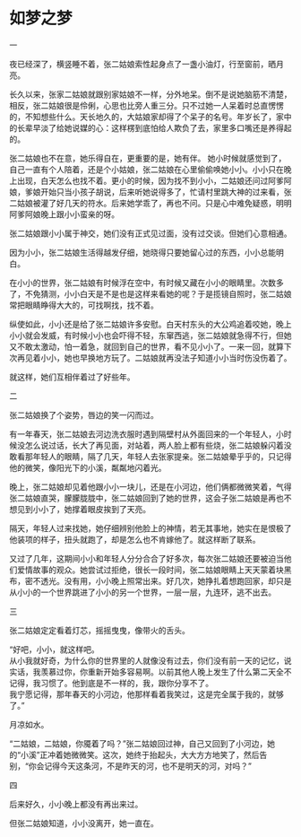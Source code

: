 # 如梦之梦 #

一

夜已经深了，横竖睡不着，张二姑娘索性起身点了一盏小油灯，行至窗前，晒月亮。

长久以来，张家二姑娘就跟别家姑娘不一样，分外地呆。倒不是说她脑筋不清楚，相反，张二姑娘很是伶俐，心思也比旁人重三分。只不过她一人呆着时总直愣愣的，不知想些什么。天长地久的，大姑娘家却得了个呆子的名号。年岁长了，家中的长辈早淡了给她说媒的心：这样楞到底怕给人欺负了去，家里多口嘴还是养得起的。
  
张二姑娘也不在意，她乐得自在，更重要的是，她有伴。
她小时候就感觉到了，自己一直有个人陪着，还是个小姑娘，张二姑娘在心里偷偷唤她小小。小小只在晚上出现，白天怎么也找不着。更小的时候，因为找不到小小，二姑娘还问过阿爹阿娘，爹娘开始只当小孩子胡说，后来听她说得多了，忙请村里跳大神的过来看，张二姑娘被灌了好几天的符水。后来她学乖了，再也不问。只是心中难免疑惑，明明阿爹阿娘晚上跟小小蛮亲的呀。  

张二姑娘跟小小属于神交，她们没有正式见过面，没有过交谈。但她们心意相通。

因为小小，张二姑娘生活得越发仔细，她晓得只要她留心过的东西，小小总能明白。

在小小的世界，张二姑娘有时候浮在空中，有时候又藏在小小的眼睛里。次数多了，不免猜测，小小白天是不是也是这样来看她的呢？于是揽镜自照时，张二姑娘常把眼睛睁得大大的，可找啊找，找不着。

纵使如此，小小还是给了张二姑娘许多安慰。白天村东头的大公鸡追着咬她，晚上小小就会发威，有时候小小也会吓得不轻，东窜西逃，张二姑娘就急得不行，但她又不敢太激动，怕一着急，就回到自己的世界，看不见小小了。一来一回，就算下次再见着小小，她也早换地方玩了。二姑娘就再没法子知道小小当时伤没伤着了。

就这样，她们互相伴着过了好些年。

二

张二姑娘换了个姿势，唇边的笑一闪而过。

有一年春天，张二姑娘去河边洗衣服时遇到隔壁村从外面回来的一个年轻人，小时候没怎么说过话，长大了再见面，对站着，两人脸上都有些烧，张二姑娘躲闪着没敢看那年轻人的眼睛，隔了几天，年轻人去张家提亲。张二姑娘晕乎乎的，只记得他的微笑，像阳光下的小溪，粼粼地闪着光。

晚上，张二姑娘却见着他跟小小一块儿，还是在小河边，他们俩都微微笑着，气得张二姑娘直哭，朦朦胧胧中，张二姑娘回到了她的世界，这会子张二姑娘是再也不想见到小小了，她撑着眼皮挨到了天亮。

隔天，年轻人过来找她，她仔细辨别他脸上的神情，若无其事地，她实在是恨极了他装项的样子，扭头就跑了，却是怎么也不肯嫁他了。就这样断了联系。

又过了几年，这期间小小和年轻人分分合合了好多次，每次张二姑娘还要被迫当他们爱情故事的观众。她尝试过拒绝，很长一段时间，张二姑娘眼睛上天天蒙着块黑布，密不透光。没有用，小小晚上照常出来。好几次，她挣扎着想跑回家，却只是从小小的一个世界跳进了小小的另一个世界，一层一层，九连环，逃不出去。

三

张二姑娘定定看着灯芯，摇摇曳曳，像带火的舌头。

“好吧，小小，就这样吧。   
从小我就好奇，为什么你的世界里的人就像没有过去，你们没有前一天的记忆，说实话，我羡慕过你，你重新开始多容易啊。以前其他人晚上发生了什么第二天全不记得，我习惯了。他到底是不一样的，我，跟你分享不了。  
我宁愿记得，那年春天的小河边，他那样看着我笑过，这是完全属于我的，就够了。”

月凉如水。

“二姑娘，二姑娘，你魇着了吗？”张二姑娘回过神，自己又回到了小河边，她的“小溪”正冲着她微微笑。这次，她终于抬起头，大大方方地笑了，然后告别，“你会记得今天这条河，不是昨天的河，也不是明天的河，对吗？”

四

后来好久，小小晚上都没有再出来过。

但张二姑娘知道，小小没离开，她一直在。 
